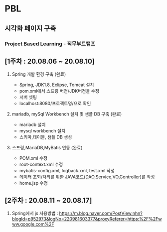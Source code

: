 # PBL
## 시각화 페이지 구축
### Project Based Learning - 직무부트캠프 

[1주차 : 20.08.06 ~ 20.08.10]
---
1. Spring 개발 환경 구축 (완료)
	- Spring, JDK1.8, Eclipse, Tomcat 설치 
	- pom.xml에서 스프링 버전/JDK버전을 수정
	- 서버 셋팅 
	- localhost:8080/프로젝트명/으로 확인

2. mariadb, mySql Workbench 설치 및 샘플 DB 구축 (완료)
	- mariadb 설치
	- mysql workbench 설치
	- 스키마,테이블, 샘플 DB 생성

3. 스프링,MariaDB,MyBatis 연동  (완료)
	- POM.xml 수정
	- root-context.xml 수정
	- mybatis-config.xml, logback.xml, test.xml 작성
	- 데이터 조회/처리를 위한 JAVA코드(DAO,Service,VO,Controller)를 작성
	- home.jsp 수정

[2주차 : 20.08.11 ~ 20.08.17]
---
1. Spring에서 js 사용방법 
: https://m.blog.naver.com/PostView.nhn?blogId=p952973&logNo=220981603377&proxyReferer=https:%2F%2Fwww.google.com%2F